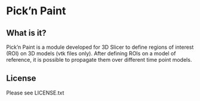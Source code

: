 # Pick’n Paint


## What is it?
Pick’n Paint is a module developed for 3D Slicer to define regions of interest (ROI) on 3D models (vtk files only).
After defining ROIs on a model of reference, it is possible to propagate them over different time point models.


## License
Please see LICENSE.txt


